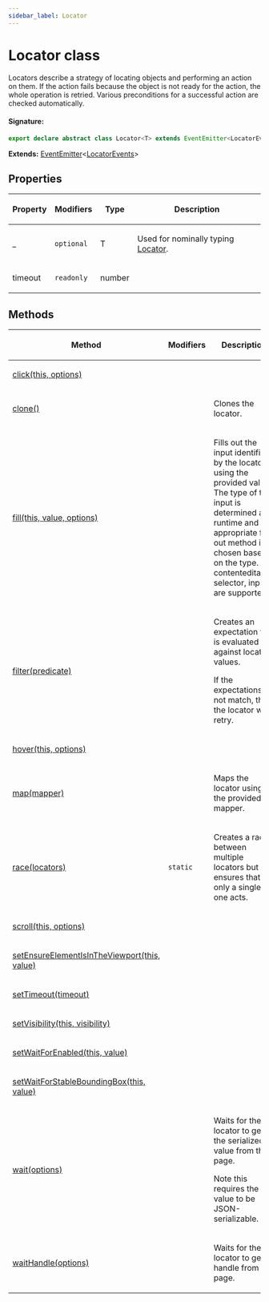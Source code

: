 ```yaml
---
sidebar_label: Locator
---
```


# Locator class

Locators describe a strategy of locating objects and performing an action on them. If the action fails because the object is not ready for the action, the whole operation is retried. Various preconditions for a successful action are checked automatically.

#### Signature:

```typescript
export declare abstract class Locator<T> extends EventEmitter<LocatorEvents>
```

**Extends:** [EventEmitter](./puppeteer.eventemitter.md)&lt;[LocatorEvents](./puppeteer.locatorevents.md)&gt;

## Properties

<table><thead><tr><th>

Property

</th><th>

Modifiers

</th><th>

Type

</th><th>

Description

</th></tr></thead>
<tbody><tr><td>

\_

</td><td>

`optional`

</td><td>

T

</td><td>

Used for nominally typing [Locator](./puppeteer.locator.md).

</td></tr>
<tr><td>

timeout

</td><td>

`readonly`

</td><td>

number

</td><td>

</td></tr>
</tbody></table>

## Methods

<table><thead><tr><th>

Method

</th><th>

Modifiers

</th><th>

Description

</th></tr></thead>
<tbody><tr><td>

[click(this, options)](./puppeteer.locator.click.md)

</td><td>

</td><td>

</td></tr>
<tr><td>

[clone()](./puppeteer.locator.clone.md)

</td><td>

</td><td>

Clones the locator.

</td></tr>
<tr><td>

[fill(this, value, options)](./puppeteer.locator.fill.md)

</td><td>

</td><td>

Fills out the input identified by the locator using the provided value. The type of the input is determined at runtime and the appropriate fill-out method is chosen based on the type. contenteditable, selector, inputs are supported.

</td></tr>
<tr><td>

[filter(predicate)](./puppeteer.locator.filter.md)

</td><td>

</td><td>

Creates an expectation that is evaluated against located values.

If the expectations do not match, then the locator will retry.

</td></tr>
<tr><td>

[hover(this, options)](./puppeteer.locator.hover.md)

</td><td>

</td><td>

</td></tr>
<tr><td>

[map(mapper)](./puppeteer.locator.map.md)

</td><td>

</td><td>

Maps the locator using the provided mapper.

</td></tr>
<tr><td>

[race(locators)](./puppeteer.locator.race.md)

</td><td>

`static`

</td><td>

Creates a race between multiple locators but ensures that only a single one acts.

</td></tr>
<tr><td>

[scroll(this, options)](./puppeteer.locator.scroll.md)

</td><td>

</td><td>

</td></tr>
<tr><td>

[setEnsureElementIsInTheViewport(this, value)](./puppeteer.locator.setensureelementisintheviewport.md)

</td><td>

</td><td>

</td></tr>
<tr><td>

[setTimeout(timeout)](./puppeteer.locator.settimeout.md)

</td><td>

</td><td>

</td></tr>
<tr><td>

[setVisibility(this, visibility)](./puppeteer.locator.setvisibility.md)

</td><td>

</td><td>

</td></tr>
<tr><td>

[setWaitForEnabled(this, value)](./puppeteer.locator.setwaitforenabled.md)

</td><td>

</td><td>

</td></tr>
<tr><td>

[setWaitForStableBoundingBox(this, value)](./puppeteer.locator.setwaitforstableboundingbox.md)

</td><td>

</td><td>

</td></tr>
<tr><td>

[wait(options)](./puppeteer.locator.wait.md)

</td><td>

</td><td>

Waits for the locator to get the serialized value from the page.

Note this requires the value to be JSON-serializable.

</td></tr>
<tr><td>

[waitHandle(options)](./puppeteer.locator.waithandle.md)

</td><td>

</td><td>

Waits for the locator to get a handle from the page.

</td></tr>
</tbody></table>

